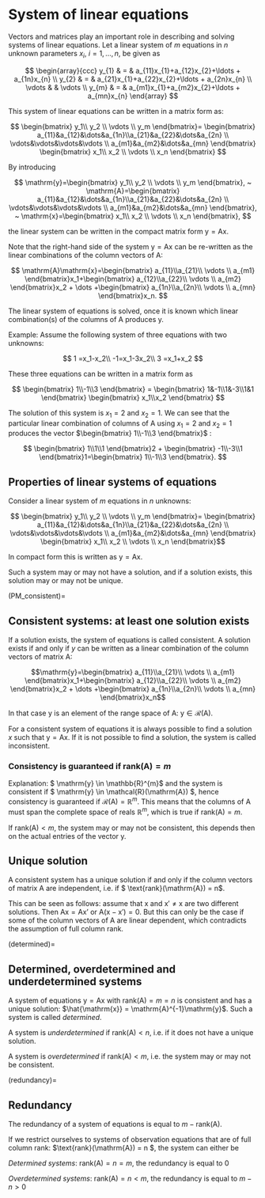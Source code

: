 # System of linear equations
Vectors and matrices play an important role in describing and solving systems of linear equations. Let a linear system of $m$ equations in $n$ unknown parameters $x_{i}$, $i=1, \ldots, n$, be given as

$$
\begin{array}{ccc} y_{1} & = & a_{11}x_{1}+a_{12}x_{2}+\ldots + a_{1n}x_{n} \\ y_{2} & = & a_{21}x_{1}+a_{22}x_{2}+\ldots + a_{2n}x_{n} \\ \vdots & & \vdots \\ y_{m} & = & a_{m1}x_{1}+a_{m2}x_{2}+\ldots + a_{mn}x_{n} \end{array} 
$$

This system of linear equations can be written in a matrix form as:

$$ 
\begin{bmatrix} y_1\\ y_2 \\ \vdots \\ y_m \end{bmatrix}= \begin{bmatrix} a_{11}&a_{12}&\dots&a_{1n}\\a_{21}&a_{22}&\dots&a_{2n} \\ \vdots&\vdots&\vdots&\vdots \\ a_{m1}&a_{m2}&\dots&a_{mn} \end{bmatrix} \begin{bmatrix} x_1\\ x_2 \\ \vdots \\ x_n \end{bmatrix}
$$

By introducing  

$$
\mathrm{y}=\begin{bmatrix} y_1\\ y_2 \\ \vdots \\ y_m \end{bmatrix},  ~  \mathrm{A}=\begin{bmatrix} a_{11}&a_{12}&\dots&a_{1n}\\a_{21}&a_{22}&\dots&a_{2n} \\ \vdots&\vdots&\vdots&\vdots \\ a_{m1}&a_{m2}&\dots&a_{mn} \end{bmatrix}, ~ \mathrm{x}=\begin{bmatrix} x_1\\ x_2 \\ \vdots \\ x_n \end{bmatrix},
$$ 

the linear system can be written in the compact matrix form $\mathrm{y} = \mathrm{A} \mathrm{x}$.

Note that the right-hand side of the system $\mathrm{y} = \mathrm{A} \mathrm{x}$ can be re-written as the linear combinations of the column vectors of $\mathrm{A}$:

$$
\mathrm{A}\mathrm{x}=\begin{bmatrix} a_{11}\\a_{21}\\ \vdots \\ a_{m1} \end{bmatrix}x_1+\begin{bmatrix} a_{12}\\a_{22}\\ \vdots \\ a_{m2} \end{bmatrix}x_2 + \dots +\begin{bmatrix} a_{1n}\\a_{2n}\\ \vdots \\ a_{mn} \end{bmatrix}x_n.
$$

The linear system of equations is solved, once it is known which linear combination(s) of the columns of $\mathrm{A}$ produces $\mathrm{y}$.

Example: Assume the following system of three equations with two unknowns:

$$
1 =x_1-x_2\\
-1=x_1-3x_2\\
3 =x_1+x_2
$$

These three equations can be written in a matrix form as

$$
\begin{bmatrix} 1\\-1\\3 \end{bmatrix} = \begin{bmatrix} 1&-1\\1&-3\\1&1 \end{bmatrix} \begin{bmatrix} x_1\\x_2 \end{bmatrix}
$$

The solution of this system is $x_1=2$ and $x_2=1$. We can see that the particular linear combination of columns of $\mathrm{A}$ using $x_1=2$ and $x_2=1$ produces the vector $\begin{bmatrix} 1\\-1\\3 \end{bmatrix}$ :  

$$
\begin{bmatrix} 1\\1\\1 \end{bmatrix}2 + \begin{bmatrix} -1\\-3\\1 \end{bmatrix}1=\begin{bmatrix} 1\\-1\\3 \end{bmatrix}.
$$

## Properties of linear systems of equations
Consider a linear system of $m$ equations in $n$ unknowns:

$$ \begin{bmatrix} y_1\\ y_2 \\ \vdots \\ y_m \end{bmatrix}= \begin{bmatrix} a_{11}&a_{12}&\dots&a_{1n}\\a_{21}&a_{22}&\dots&a_{2n} \\ \vdots&\vdots&\vdots&\vdots \\ a_{m1}&a_{m2}&\dots&a_{mn} \end{bmatrix} \begin{bmatrix} x_1\\ x_2 \\ \vdots \\ x_n \end{bmatrix}$$

In compact form this is written as $\mathrm{y} = \mathrm{A}\mathrm{x}$.

Such a system may or may not have a solution, and if a solution exists, this solution may or may not be unique.

(PM_consistent)=
## Consistent systems: at least one solution exists

If a solution exists, the system of equations is called consistent. A solution exists if and only if $y$ can be written as a linear combination of the column vectors of matrix $\mathrm{A}$:

$$\mathrm{y}=\begin{bmatrix} a_{11}\\a_{21}\\ \vdots \\ a_{m1} \end{bmatrix}x_1+\begin{bmatrix} a_{12}\\a_{22}\\ \vdots \\ a_{m2} \end{bmatrix}x_2 + \dots +\begin{bmatrix} a_{1n}\\a_{2n}\\ \vdots \\ a_{mn} \end{bmatrix}x_n$$ 

In that case $\mathrm{y}$ is an element of the range space of $\mathrm{A}$: $\mathrm{y} \in \mathcal{R}(\mathrm{A})$.

For a consistent system of equations it is always possible to find a solution $x$ such that $\mathrm{y}=\mathrm{A}\mathrm{x}$. If it is not possible to find a solution, the system is called inconsistent.

### Consistency is guaranteed if $\text{rank}(\mathrm{A}) = m$

Explanation: $ \mathrm{y} \in \mathbb{R}^{m}$ and the system is consistent if  $ \mathrm{y} \in \mathcal{R}(\mathrm{A}) $, hence consistency is guaranteed if $\mathcal{R}(\mathrm{A})=\mathbb{R}^{m}$. This means that the columns of $\mathrm{A}$ must span the complete space of reals $\mathbb{R}^{m}$, which is true if $\text{rank}(\mathrm{A})  = m$.

If $\text{rank}(\mathrm{A}) < m$, the system may or may not be consistent, this depends then on the actual entries of the vector $\mathrm{y}$.

## Unique solution

A consistent system has a unique solution if and only if the column vectors of matrix $\mathrm{A}$ are independent, i.e. if $ \text{rank}(\mathrm{A}) = n$.

This can be seen as follows: assume that $\mathrm{x}$ and $\mathrm{x}' \neq \mathrm{x}$ are two different solutions. Then $\mathrm{A}\mathrm{x}=\mathrm{A}\mathrm{x}’$ or $\mathrm{A}(\mathrm{x}-\mathrm{x}')=0$. But this can only be the case if some of the column vectors of $\mathrm{A}$ are linear dependent, which contradicts the assumption of full column rank.

(determined)=
## Determined, overdetermined and underdetermined systems

A system of equations $\mathrm{y}=\mathrm{A}\mathrm{x}$ with $\text{rank}(\mathrm{A}) =m=n$ is consistent and has a unique solution: $\hat{\mathrm{x}} = \mathrm{A}^{-1}\mathrm{y}$. Such a system is called *determined*.

A system is *underdetermined* if $\text{rank}(\mathrm{A})  < n$, i.e. if it does not have a unique solution.

A system is *overdetermined* if $\text{rank}(\mathrm{A})  < m$, i.e. the system may or may not be consistent.

(redundancy)=
## Redundancy

The redundancy of a system of equations is equal to $m - \text{rank}(\mathrm{A})$.

If we restrict ourselves to systems of observation equations that are of full column rank: $\text{rank}(\mathrm{A}) = n $, the system can either be

*Determined systems*: $\text{rank}(\mathrm{A}) =n =m$, the redundancy is equal to 0

*Overdetermined systems*: $\text{rank}(\mathrm{A}) =n < m$, the redundancy is equal to $m-n>0$




